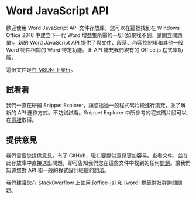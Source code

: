 # Word JavaScript API

歡迎使用 Word JavaScript API 文件存放庫。您可以在這裡找到在 Windows Office 2016 中建立下一代 Word 增益集所需的一切 (如果找不到，請開立問題單)。新的 Word JavaScript API 提供了與文件、段落、內容控制項和其他一般 Word 物件相關的 Word 特定功能。此 API 補充我們現有的 Office.js 程式庫功能。 

這份文件是[在 MSDN 上發行](https://msdn.microsoft.com/EN-US/library/office/mt616496.aspx)。 

## 試看看

我們一直在研擬 Snippet Explorer，讓您透過一般程式碼片段進行瀏覽，並了解新的 API 運作方式。不妨試試看。Snippet Explorer 中所參考的程式碼片段可以在[這裡](https://officesnippetexplorer.azurewebsites.net/#/snippets/word)取得。 

## 提供意見

我們需要您提供意見。有了 GitHub，現在要提供意見更加容易。查看文件，並在此存放庫中直接送出問題，即可告知我們您在這些文件中找到的任何[問題](https://github.com/OfficeDev/office-js-docs/issues)。讓我們知道您對 API 和一般的程式設計經驗的想法。 

我們建議您在 StackOverflow 上使用 [office-js] 和 [word] 標籤對社群詢問問題。

